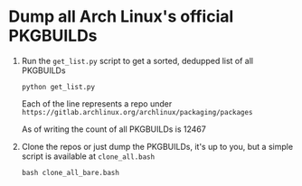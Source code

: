 # Dump all Arch Linux's official PKGBUILDs

1. Run the `get_list.py` script to get a sorted, dedupped list of all PKGBUILDs
    ```
    python get_list.py
    ```
    Each of the line represents a repo under `https://gitlab.archlinux.org/archlinux/packaging/packages`

    As of writing the count of all PKGBUILDs is 12467
2. Clone the repos or just dump the PKGBUILDs, it's up to you, but a simple script is available at `clone_all.bash`
    ```
    bash clone_all_bare.bash
    ```
